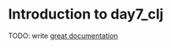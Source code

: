 # Introduction to day7_clj

TODO: write [great documentation](http://jacobian.org/writing/what-to-write/)
